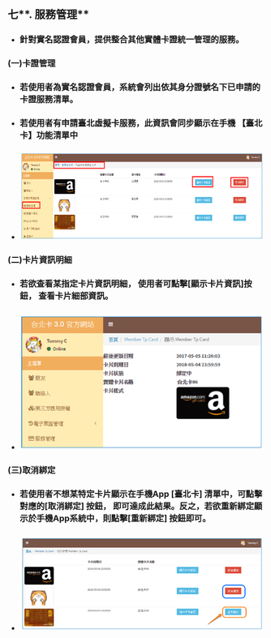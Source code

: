 ## 七**. 服務管理**

* ### 針對實名認證會員，提供整合其他實體卡證統一管理的服務。

### \(一\)卡證管理

* ### 若使用者為實名認證會員，系統會列出依其身分證號名下已申請的卡證服務清單。
* ### 若使用者有申請臺北虛擬卡服務，此資訊會同步顯示在手機 【臺北卡】功能清單中
* ### ![](/assets/Card_List.png)

### 

### \(二\)卡片資訊明細

* ### 若欲查看某指定卡片資訊明細， 使用者可點擊\[顯示卡片資訊\]按鈕， 查看卡片細部資訊。
* ### ![](/assets/Card_detail.png)

### 

### \(三\)取消綁定

* ### 若使用者不想某特定卡片顯示在手機App \[臺北卡\] 清單中，可點擊對應的\[取消綁定\] 按鈕， 即可達成此結果。反之，若欲重新綁定顯示於手機App系統中，則點擊\[重新綁定\] 按鈕即可。
* ### ![](/assets/Card_del02.png)

### 



